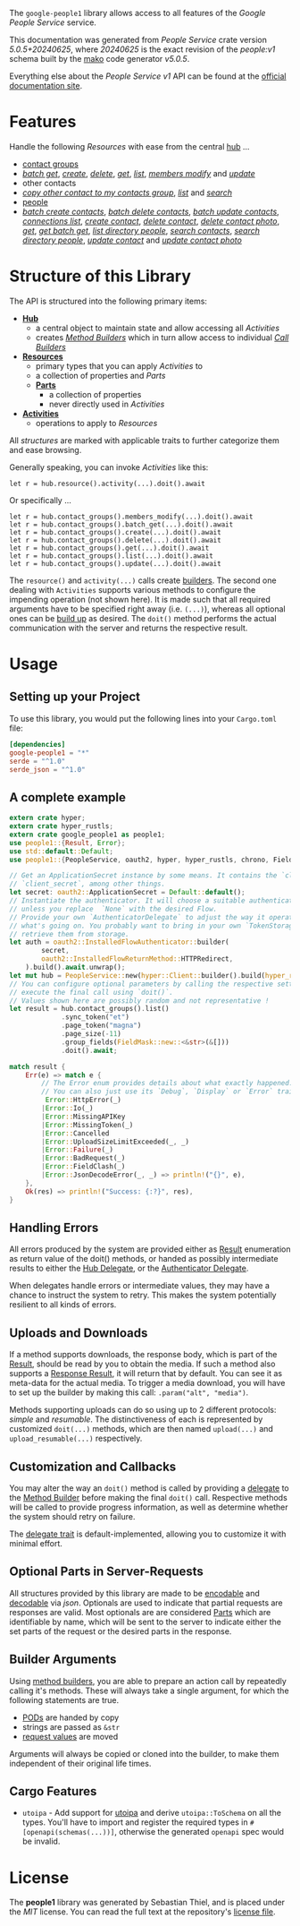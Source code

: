 <!---
DO NOT EDIT !
This file was generated automatically from 'src/generator/templates/api/README.md.mako'
DO NOT EDIT !
-->
The `google-people1` library allows access to all features of the *Google People Service* service.

This documentation was generated from *People Service* crate version *5.0.5+20240625*, where *20240625* is the exact revision of the *people:v1* schema built by the [mako](http://www.makotemplates.org/) code generator *v5.0.5*.

Everything else about the *People Service* *v1* API can be found at the
[official documentation site](https://developers.google.com/people/).
# Features

Handle the following *Resources* with ease from the central [hub](https://docs.rs/google-people1/5.0.5+20240625/google_people1/PeopleService) ... 

* [contact groups](https://docs.rs/google-people1/5.0.5+20240625/google_people1/api::ContactGroup)
 * [*batch get*](https://docs.rs/google-people1/5.0.5+20240625/google_people1/api::ContactGroupBatchGetCall), [*create*](https://docs.rs/google-people1/5.0.5+20240625/google_people1/api::ContactGroupCreateCall), [*delete*](https://docs.rs/google-people1/5.0.5+20240625/google_people1/api::ContactGroupDeleteCall), [*get*](https://docs.rs/google-people1/5.0.5+20240625/google_people1/api::ContactGroupGetCall), [*list*](https://docs.rs/google-people1/5.0.5+20240625/google_people1/api::ContactGroupListCall), [*members modify*](https://docs.rs/google-people1/5.0.5+20240625/google_people1/api::ContactGroupMemberModifyCall) and [*update*](https://docs.rs/google-people1/5.0.5+20240625/google_people1/api::ContactGroupUpdateCall)
* other contacts
 * [*copy other contact to my contacts group*](https://docs.rs/google-people1/5.0.5+20240625/google_people1/api::OtherContactCopyOtherContactToMyContactsGroupCall), [*list*](https://docs.rs/google-people1/5.0.5+20240625/google_people1/api::OtherContactListCall) and [*search*](https://docs.rs/google-people1/5.0.5+20240625/google_people1/api::OtherContactSearchCall)
* [people](https://docs.rs/google-people1/5.0.5+20240625/google_people1/api::Person)
 * [*batch create contacts*](https://docs.rs/google-people1/5.0.5+20240625/google_people1/api::PersonBatchCreateContactCall), [*batch delete contacts*](https://docs.rs/google-people1/5.0.5+20240625/google_people1/api::PersonBatchDeleteContactCall), [*batch update contacts*](https://docs.rs/google-people1/5.0.5+20240625/google_people1/api::PersonBatchUpdateContactCall), [*connections list*](https://docs.rs/google-people1/5.0.5+20240625/google_people1/api::PersonConnectionListCall), [*create contact*](https://docs.rs/google-people1/5.0.5+20240625/google_people1/api::PersonCreateContactCall), [*delete contact*](https://docs.rs/google-people1/5.0.5+20240625/google_people1/api::PersonDeleteContactCall), [*delete contact photo*](https://docs.rs/google-people1/5.0.5+20240625/google_people1/api::PersonDeleteContactPhotoCall), [*get*](https://docs.rs/google-people1/5.0.5+20240625/google_people1/api::PersonGetCall), [*get batch get*](https://docs.rs/google-people1/5.0.5+20240625/google_people1/api::PersonGetBatchGetCall), [*list directory people*](https://docs.rs/google-people1/5.0.5+20240625/google_people1/api::PersonListDirectoryPersonCall), [*search contacts*](https://docs.rs/google-people1/5.0.5+20240625/google_people1/api::PersonSearchContactCall), [*search directory people*](https://docs.rs/google-people1/5.0.5+20240625/google_people1/api::PersonSearchDirectoryPersonCall), [*update contact*](https://docs.rs/google-people1/5.0.5+20240625/google_people1/api::PersonUpdateContactCall) and [*update contact photo*](https://docs.rs/google-people1/5.0.5+20240625/google_people1/api::PersonUpdateContactPhotoCall)




# Structure of this Library

The API is structured into the following primary items:

* **[Hub](https://docs.rs/google-people1/5.0.5+20240625/google_people1/PeopleService)**
    * a central object to maintain state and allow accessing all *Activities*
    * creates [*Method Builders*](https://docs.rs/google-people1/5.0.5+20240625/google_people1/client::MethodsBuilder) which in turn
      allow access to individual [*Call Builders*](https://docs.rs/google-people1/5.0.5+20240625/google_people1/client::CallBuilder)
* **[Resources](https://docs.rs/google-people1/5.0.5+20240625/google_people1/client::Resource)**
    * primary types that you can apply *Activities* to
    * a collection of properties and *Parts*
    * **[Parts](https://docs.rs/google-people1/5.0.5+20240625/google_people1/client::Part)**
        * a collection of properties
        * never directly used in *Activities*
* **[Activities](https://docs.rs/google-people1/5.0.5+20240625/google_people1/client::CallBuilder)**
    * operations to apply to *Resources*

All *structures* are marked with applicable traits to further categorize them and ease browsing.

Generally speaking, you can invoke *Activities* like this:

```Rust,ignore
let r = hub.resource().activity(...).doit().await
```

Or specifically ...

```ignore
let r = hub.contact_groups().members_modify(...).doit().await
let r = hub.contact_groups().batch_get(...).doit().await
let r = hub.contact_groups().create(...).doit().await
let r = hub.contact_groups().delete(...).doit().await
let r = hub.contact_groups().get(...).doit().await
let r = hub.contact_groups().list(...).doit().await
let r = hub.contact_groups().update(...).doit().await
```

The `resource()` and `activity(...)` calls create [builders][builder-pattern]. The second one dealing with `Activities` 
supports various methods to configure the impending operation (not shown here). It is made such that all required arguments have to be 
specified right away (i.e. `(...)`), whereas all optional ones can be [build up][builder-pattern] as desired.
The `doit()` method performs the actual communication with the server and returns the respective result.

# Usage

## Setting up your Project

To use this library, you would put the following lines into your `Cargo.toml` file:

```toml
[dependencies]
google-people1 = "*"
serde = "^1.0"
serde_json = "^1.0"
```

## A complete example

```Rust
extern crate hyper;
extern crate hyper_rustls;
extern crate google_people1 as people1;
use people1::{Result, Error};
use std::default::Default;
use people1::{PeopleService, oauth2, hyper, hyper_rustls, chrono, FieldMask};

// Get an ApplicationSecret instance by some means. It contains the `client_id` and 
// `client_secret`, among other things.
let secret: oauth2::ApplicationSecret = Default::default();
// Instantiate the authenticator. It will choose a suitable authentication flow for you, 
// unless you replace  `None` with the desired Flow.
// Provide your own `AuthenticatorDelegate` to adjust the way it operates and get feedback about 
// what's going on. You probably want to bring in your own `TokenStorage` to persist tokens and
// retrieve them from storage.
let auth = oauth2::InstalledFlowAuthenticator::builder(
        secret,
        oauth2::InstalledFlowReturnMethod::HTTPRedirect,
    ).build().await.unwrap();
let mut hub = PeopleService::new(hyper::Client::builder().build(hyper_rustls::HttpsConnectorBuilder::new().with_native_roots().unwrap().https_or_http().enable_http1().build()), auth);
// You can configure optional parameters by calling the respective setters at will, and
// execute the final call using `doit()`.
// Values shown here are possibly random and not representative !
let result = hub.contact_groups().list()
             .sync_token("et")
             .page_token("magna")
             .page_size(-11)
             .group_fields(FieldMask::new::<&str>(&[]))
             .doit().await;

match result {
    Err(e) => match e {
        // The Error enum provides details about what exactly happened.
        // You can also just use its `Debug`, `Display` or `Error` traits
         Error::HttpError(_)
        |Error::Io(_)
        |Error::MissingAPIKey
        |Error::MissingToken(_)
        |Error::Cancelled
        |Error::UploadSizeLimitExceeded(_, _)
        |Error::Failure(_)
        |Error::BadRequest(_)
        |Error::FieldClash(_)
        |Error::JsonDecodeError(_, _) => println!("{}", e),
    },
    Ok(res) => println!("Success: {:?}", res),
}

```
## Handling Errors

All errors produced by the system are provided either as [Result](https://docs.rs/google-people1/5.0.5+20240625/google_people1/client::Result) enumeration as return value of
the doit() methods, or handed as possibly intermediate results to either the 
[Hub Delegate](https://docs.rs/google-people1/5.0.5+20240625/google_people1/client::Delegate), or the [Authenticator Delegate](https://docs.rs/yup-oauth2/*/yup_oauth2/trait.AuthenticatorDelegate.html).

When delegates handle errors or intermediate values, they may have a chance to instruct the system to retry. This 
makes the system potentially resilient to all kinds of errors.

## Uploads and Downloads
If a method supports downloads, the response body, which is part of the [Result](https://docs.rs/google-people1/5.0.5+20240625/google_people1/client::Result), should be
read by you to obtain the media.
If such a method also supports a [Response Result](https://docs.rs/google-people1/5.0.5+20240625/google_people1/client::ResponseResult), it will return that by default.
You can see it as meta-data for the actual media. To trigger a media download, you will have to set up the builder by making
this call: `.param("alt", "media")`.

Methods supporting uploads can do so using up to 2 different protocols: 
*simple* and *resumable*. The distinctiveness of each is represented by customized 
`doit(...)` methods, which are then named `upload(...)` and `upload_resumable(...)` respectively.

## Customization and Callbacks

You may alter the way an `doit()` method is called by providing a [delegate](https://docs.rs/google-people1/5.0.5+20240625/google_people1/client::Delegate) to the 
[Method Builder](https://docs.rs/google-people1/5.0.5+20240625/google_people1/client::CallBuilder) before making the final `doit()` call. 
Respective methods will be called to provide progress information, as well as determine whether the system should 
retry on failure.

The [delegate trait](https://docs.rs/google-people1/5.0.5+20240625/google_people1/client::Delegate) is default-implemented, allowing you to customize it with minimal effort.

## Optional Parts in Server-Requests

All structures provided by this library are made to be [encodable](https://docs.rs/google-people1/5.0.5+20240625/google_people1/client::RequestValue) and 
[decodable](https://docs.rs/google-people1/5.0.5+20240625/google_people1/client::ResponseResult) via *json*. Optionals are used to indicate that partial requests are responses 
are valid.
Most optionals are are considered [Parts](https://docs.rs/google-people1/5.0.5+20240625/google_people1/client::Part) which are identifiable by name, which will be sent to 
the server to indicate either the set parts of the request or the desired parts in the response.

## Builder Arguments

Using [method builders](https://docs.rs/google-people1/5.0.5+20240625/google_people1/client::CallBuilder), you are able to prepare an action call by repeatedly calling it's methods.
These will always take a single argument, for which the following statements are true.

* [PODs][wiki-pod] are handed by copy
* strings are passed as `&str`
* [request values](https://docs.rs/google-people1/5.0.5+20240625/google_people1/client::RequestValue) are moved

Arguments will always be copied or cloned into the builder, to make them independent of their original life times.

[wiki-pod]: http://en.wikipedia.org/wiki/Plain_old_data_structure
[builder-pattern]: http://en.wikipedia.org/wiki/Builder_pattern
[google-go-api]: https://github.com/google/google-api-go-client

## Cargo Features

* `utoipa` - Add support for [utoipa](https://crates.io/crates/utoipa) and derive `utoipa::ToSchema` on all
the types. You'll have to import and register the required types in `#[openapi(schemas(...))]`, otherwise the
generated `openapi` spec would be invalid.


# License
The **people1** library was generated by Sebastian Thiel, and is placed 
under the *MIT* license.
You can read the full text at the repository's [license file][repo-license].

[repo-license]: https://github.com/Byron/google-apis-rsblob/main/LICENSE.md

